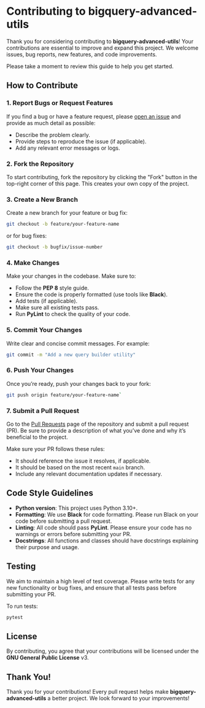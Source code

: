 # Contributing to **bigquery-advanced-utils**

Thank you for considering contributing to **bigquery-advanced-utils**! Your contributions are essential to improve and expand this project. We welcome issues, bug reports, new features, and code improvements.

Please take a moment to review this guide to help you get started.

## How to Contribute

### 1. **Report Bugs or Request Features**
If you find a bug or have a feature request, please [open an issue](https://github.com/Alessio-Siciliano/bigquery-advanced-utils/issues) and provide as much detail as possible:
- Describe the problem clearly.
- Provide steps to reproduce the issue (if applicable).
- Add any relevant error messages or logs.

### 2. **Fork the Repository**
To start contributing, fork the repository by clicking the "Fork" button in the top-right corner of this page. This creates your own copy of the project.

### 3. **Create a New Branch**
Create a new branch for your feature or bug fix:
```bash
git checkout -b feature/your-feature-name
```
or for bug fixes:
```bash
git checkout -b bugfix/issue-number
```

### 4. **Make Changes**
Make your changes in the codebase. Make sure to:
- Follow the **PEP 8** style guide.
- Ensure the code is properly formatted (use tools like **Black**).
- Add tests (if applicable).
- Make sure all existing tests pass.
- Run **PyLint** to check the quality of your code.

### 5. **Commit Your Changes**
Write clear and concise commit messages. For example:
```bash
git commit -m "Add a new query builder utility"
```
### 6. **Push Your Changes**
Once you’re ready, push your changes back to your fork:
```bash
git push origin feature/your-feature-name`
```
### 7. **Submit a Pull Request**
Go to the [Pull Requests](https://github.com/Alessio-Siciliano/bigquery-advanced-utils/pulls) page of the repository and submit a pull request (PR). Be sure to provide a description of what you’ve done and why it’s beneficial to the project.

Make sure your PR follows these rules:
- It should reference the issue it resolves, if applicable.
- It should be based on the most recent `main` branch.
- Include any relevant documentation updates if necessary.

## Code Style Guidelines

- **Python version**: This project uses Python 3.10+.
- **Formatting**: We use **Black** for code formatting. Please run Black on your code before submitting a pull request.
- **Linting**: All code should pass **PyLint**. Please ensure your code has no warnings or errors before submitting your PR.
- **Docstrings**: All functions and classes should have docstrings explaining their purpose and usage.

## Testing

We aim to maintain a high level of test coverage. Please write tests for any new functionality or bug fixes, and ensure that all tests pass before submitting your PR.

To run tests:
```bash
pytest
```
## License

By contributing, you agree that your contributions will be licensed under the **GNU General Public License** v3.

## Thank You!

Thank you for your contributions! Every pull request helps make **bigquery-advanced-utils** a better project. We look forward to your improvements!
